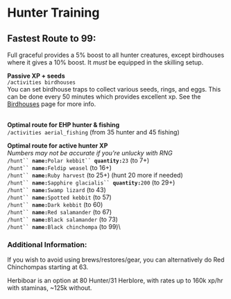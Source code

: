 # Hunter Training

## Fastest Route to 99:

Full graceful provides a 5% boost to all hunter creatures, except birdhouses where it gives a 10% boost. It _must_ be equipped in the skilling setup.

**Passive XP + seeds** \
`/activities birdhouses` \
You can set birdhouse traps to collect various seeds, rings, and eggs. This can be done every 50 minutes which provides excellent xp. See the [Birdhouses](https://wiki.oldschool.gg/skills/hunter/birdhouses) page for more info.

\
**Optimal route for EHP hunter & fishing** \
`/activities aerial_fishing` (from 35 hunter and 45 fishing)

**Optimal route for active hunter XP**\
_Numbers may not be accurate if you're unlucky with RNG_\
`/hunt`` `**`name:`**`Polar kebbit`` `**`quantity:`**`23` (to 7+)\
`/hunt`` `**`name:`**`Feldip weasel` (to 16+)\
`/hunt`` `**`name:`**`Ruby harvest` (to 25+) (hunt 20 more if needed)\
`/hunt`` `**`name:`**`Sapphire glacialis`` `**`quantity:`**`200` (to 29+)\
`/hunt`` `**`name:`**`Swamp lizard` (to 43)\
`/hunt`` `**`name:`**`Spotted kebbit` (to 57)\
`/hunt`` `**`name:`**`Dark kebbit` (to 60)\
`/hunt`` `**`name:`**`Red salamander` (to 67)\
`/hunt`` `**`name:`**`Black salamander` (to 73)\
`/hunt`` `**`name:`**`Black chinchompa` (to 99)\


### Additional Information:

If you wish to avoid using brews/restores/gear, you can alternatively do Red Chinchompas starting at 63.

Herbiboar is an option at 80 Hunter/31 Herblore, with rates up to 160k xp/hr with staminas, \~125k without.

